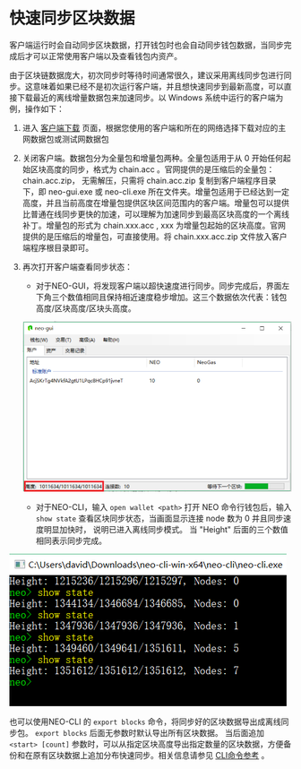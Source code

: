 # 快速同步区块数据

客户端运行时会自动同步区块数据，打开钱包时也会自动同步钱包数据，当同步完成后才可以正常使用客户端以及查看钱包内资产。

由于区块链数据庞大，初次同步时等待时间通常很久，建议采用离线同步包进行同步。这意味着如果已经不是初次运行客户端，并且想快速同步到最新高度，可以直接下载最近的离线增量数据包来加速同步。以 Windows 系统中运行的客户端为例，操作如下：

1. 进入 [客户端下载](https://neo.org/download) 页面，根据您使用的客户端和所在的网络选择下载对应的主网数据包或测试网数据包

2. 关闭客户端。数据包分为全量包和增量包两种。全量包适用于从 0 开始任何起始区块高度的同步，格式为 chain.acc 。官网提供的是压缩后的全量包： chain.acc.zip， 无需解压，只需将 chain.acc.zip 复制到客户端程序目录下，即 neo-gui.exe 或 neo-cli.exe 所在文件夹。增量包适用于已经达到一定高度，并且当前高度在增量包提供区块区间范围内的客户端。增量包可以提供比普通在线同步更快的加速，可以理解为加速同步到最高区块高度的一个离线补丁。增量包的形式为 chain.xxx.acc , xxx 为增量包起始的区块高度。官网提供的是压缩后的增量包，可直接使用。将 chain.xxx.acc.zip 文件放入客户端程序根目录即可。

3. 再次打开客户端查看同步状态：

   - 对于NEO-GUI，将发现客户端以超快速度进行同步。同步完成后，界面左下角三个数值相同且保持相近速度稳步增加。这三个数据依次代表：钱包高度/区块高度/区块头高度。

   ![](../node/assets/gui_1.png)

   - 对于NEO-CLI，输入 `open wallet <path>` 打开 NEO 命令行钱包后，输入 `show state` 查看区块同步状态，当画面显示连接 node 数为 0 并且同步速度明显加快时， 说明已进入离线同步模式。 当 "Height" 后面的三个数值相同表示同步完成。

![](../../assets/cli_sync.png)

也可以使用NEO-CLI 的 `export blocks` 命令，将同步好的区块数据导出成离线同步包。 `export blocks` 后面无参数时默认导出所有区块数据。 当后面追加 `<start> [count]` 参数时，可以从指定区块高度导出指定数量的区块数据，方便备份和在原有区块数据上追加分布快速同步。相关信息请参见 [CLI命令参考](../node/cli/cli.md) 。
